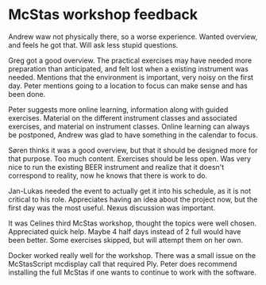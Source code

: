 # McStas workshop feedback

Andrew waw not physically there, so a worse experience. Wanted overview, and feels he got that. Will ask less stupid questions.

Greg got a good overview. The practical exercises may have needed more preparation than anticipated, and felt lost when a existing instrument was needed.
Mentions that the environment is important, very noisy on the first day. Peter mentions going to a location to focus can make sense and has been done.

Peter suggests more online learning, information along with guided exercises.
Material on the different instrument classes and associated exercises, and material on instrument classes.
Online learning can always be postponed, Andrew was glad to have something in the calendar to focus.

Søren thinks it was a good overview, but that it should be designed more for that purpose. Too much content. Exercises should be less open.
Was very nice to run the existing BEER instrument and realize that it doesn't correspond to reality, now he knows that there is work to do.

Jan-Lukas needed the event to actually get it into his schedule, as it is not critical to his role. Appreciates having an idea about the project now, but the first day was the most useful. Nexus discussion was important.

It was Celines third McStas workshop, thought the topics were well chosen. Appreciated quick help. Maybe 4 half days instead of 2 full would have been better. Some exercises skipped, but will attempt them on her own.

Docker worked really well for the workshop. There was a small issue on the McStasScript mcdisplay call that required Ply. Peter does recommend installing the full McStas if one wants to continue to work with the software.


